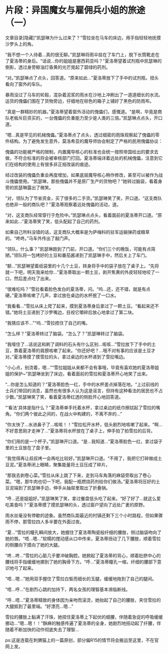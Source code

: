 # 片段：异国魔女与雇佣兵小姐的旅途（一）

文章目录[隐藏]“凯瑟琳为什么过来了？”雪拉坐在马车的床边，用手指轻轻地抚摸沙罗头上的角。

“我不想一个人待着…真的很无聊。”凯瑟琳将雨伞挂在了车门上，脱下长筒靴走在了夏洛蒂的身后。“话说…你的姐姐是塞西莉亚吗？”夏洛蒂望着试剂瓶中凯瑟琳的倒影，透过身旁鲸油灯昏黄的光芒晃起了碧绿的药剂。

“对。”凯瑟琳点了点头，回答道。“原来如此…”夏洛蒂放下了手中的试剂瓶，扭头看向了窗外的车队。

暴雨没过了马车的轮毂，混杂着泥浆的雨水在沙地上冲刷出了一道道细长的水流。运货的傀儡们围在了货物旁边，仔细地在棕色的箱子上铺好了黑色的防雨布。

“真是一群精妙的机器。”夏洛蒂望着窗外活动的傀儡们，感慨道。“是啊，毕竟是商队老板斥巨资买的，一台傀儡的负重能力至少是人类的三倍。”凯瑟琳点点头，开口道。

“嗯…真是罕见的机械傀儡。”夏洛蒂点了点头，透过细密的雨珠观察起了傀儡的零件结构。为了避免发生意外，莫洛希亚的魔导师协会制定了严格的民用傀儡协议：

傀儡的功能被严格的限制，内置魔导核心的标准也会统一按照帝国给出的要求去做，不符合标准的将会被审核部门打回。夏洛蒂端详着远处的机械傀儡，注意到它们在结构的使用上有很多非正规改装的痕迹。

经过改装的傀儡负重会再度增加，如果底层魔导核心稍作修改，甚至可以被作为战斗傀儡使用。“凯瑟琳，那些傀儡并不是原厂生产的货物吧？”她转过脑袋，看着身旁的凯瑟琳露出了微笑。

“对，领队为了节省资金，买了很多的二手货。”凯瑟琳笑了笑，开口道。“这支商队也绝非一般的商队吧？”夏洛蒂观察着远处傀儡的活动，道。

“对，这支商队经常穿行于危险中。”凯瑟琳点点头，看着面前的夏洛蒂开口道。“原来如此…”夏洛蒂笑了笑，低头配起了自己的药剂。

如果自己所料没错的话，这支商队大概率是为萨梅科的驻军运输弹药或粮草的。“咚咚。”马车外传出了敲门声。

“领队，什么事？”凯瑟琳跑到了门前，开口道。“你们三个的晚饭，可能有点简陋。”领队将一包烤好的土豆和番茄酱递到了凯瑟琳手中，然后关上了车门。

“额…”凯瑟琳望着纸袋里的十几个土豆，转身将手中的袋子放在了桌子上。“先将就一下吧，明天我来给你…”夏洛蒂取出一颗土豆，剥开焦黄的外皮轻轻地咬了一口，然后差点吐了出来。

“很难吃吗？”雪拉看着脸色发白的夏洛蒂，问。“呜…还，还不错，就是有点硬。”夏洛蒂咳嗽了几声，拿过放在桌边的水杯抿了一口水。

“我看看…”雪拉从床上爬了起来，摸到夏洛蒂身后拿过了一颗土豆。“看起来还不错。”她将土豆递到了沙罗嘴边，目视它嚼碎后放心地拿过了第二块。

“我猜应该不…”“呜…”雪拉捂住了自己的嘴。

“怎么样？”夏洛蒂转过了脑袋。“怎么了？”凯瑟琳转过了脑袋。

“我噎住了…话说这和刷了调料的石头有什么区别…咳咳…”雪拉放下了手中的土豆，靠着夏洛蒂的肩膀咳嗽了起来。“你还好吧？…哦不对有事的应该是土豆才对。”夏洛蒂摸了摸雪拉的头，拿过桌边的水杯递到了雪拉嘴边。

“小心点，别烫着，嗯…”“雪拉姐姐从来都不会有事哦，毕竟有喜欢她的夏洛蒂姐姐的保护~”凯瑟琳坐到了床边，看着面前的雪拉和夏洛蒂开心地笑了出来。

“…你是怎么知道的？”夏洛蒂脸色一红，手中的水杯差点掉落在地。“上过前线的士兵们带回的消息，虽然也有很多人认为这是谣言，但持有这种看法的居民也不占少数。”凯瑟琳笑了笑，看着夏洛蒂红透的侧脸开心地回答道。

“‘看法’具体是指什么？”夏洛蒂单手托着水杯，拿过桌边的纸巾擦拭起了雪拉的嘴角。“你们两个彼此之间的，在战火中构建的，不离不弃的…”

“你太快了…水进鼻子了…咳咳！！”雪拉松开水杯，低头剧烈地咳嗽了起来。“啊…不好意思刚才走神了…”夏洛蒂将水杯放在了桌子上，伸手拍了拍雪拉的后背。

“你们用的是一个杯子。”凯瑟琳开口道。“是…我知道…”夏洛蒂脸色一红，拿过袋子里的土豆放在了盘子里。

“我觉得再让叔叔烤一会再吃比较好。”凯瑟琳开口道。“不用了，我把它打碎做成土豆泥。”夏洛蒂闭上眼睛，聚集能量将土豆压成了碎片。

“那我去剥卷心菜。”雪拉从床上跳了下来，走到马车角落的麻袋旁取出了卷心菜。“嗯，那牛肉也切一下吧，我配一瓶燃烧药剂给你们做汤。”夏洛蒂将压好的土豆泥端到了凯瑟琳手边，伸手从抽屉里取出了折叠锅。

“呼…还是姐姐好。”凯瑟琳笑了笑，拿过餐盘低头吃了起来。“好了好了…就这么爱吃美食吗？”夏洛蒂摸了摸凯瑟琳的头，透过窗户望向了远处广袤的原野。

雨水丝毫没有停歇的迹象。虽然商队距最近的村镇还剩下三个小时路程，但如果骤雨不停，那雪拉四人多半要在外面过夜。

“夏…”雪拉的瞳孔瞬间放大，她握住了夏洛蒂陶瓷般纤细的腰肢，侧过脑袋吻向了她的唇。“唔…嗯…”软糯的搅动感从口中传来，夏洛蒂扭动了几下腰肢，顺着雪拉的侧腰向下摸向了她的大腿。

“咚…咚…”雪拉的心脏几乎要冲破胸腔。她掀起了夏洛蒂的背心，顺着肚脐中心的腰线将手指缓缓地挪到了她的胸骨下方。“呼…”夏洛蒂瞳孔一缩，纤细的腰部下意识地弓了起来。

“唔…嗯…”她用双手握住了雪拉白皙而细长的玉腿，缓缓地拖到了自己的腿间。

“唔…呼…”在剧烈心跳的加持下，两名女孩的理智基本濒临断线。

“呼…唔…”夏洛蒂精致的身体因为亲吻而滚烫，她抬起了自己的腰肢，夹住雪拉的大腿抵到了最里端。“好漂亮…嗯…”

雪拉的腰肢上黏满了汗珠，她捏住夏洛蒂上下起伏的细腰，伴随着急促的呼吸缓缓挪动…“嗯…嗯！！”酥麻的触感传遍了夏洛蒂的全身，她剧烈地扭动起了纤腰，伴随着不断加快的动作彻底失去了理智…

ps:这是连载在刺猬猫上的一篇原创，部分偏R15的情节将会搬运至这里，不在官网上发。